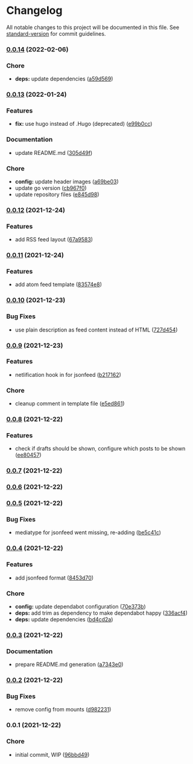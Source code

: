# Changelog

All notable changes to this project will be documented in this file. See [standard-version](https://github.com/conventional-changelog/standard-version) for commit guidelines.

### [0.0.14](https://github.com/dnb-org/dnb-hugo-feeds/compare/v0.0.13...v0.0.14) (2022-02-06)


### Chore

* **deps:** update dependencies ([a59d569](https://github.com/dnb-org/dnb-hugo-feeds/commit/a59d56961b8046c404d4795375d983c8dc63ac59))

### [0.0.13](https://github.com/dnb-org/dnb-hugo-feeds/compare/v0.0.12...v0.0.13) (2022-01-24)


### Features

* **fix:** use hugo instead of .Hugo (deprecated) ([e99b0cc](https://github.com/dnb-org/dnb-hugo-feeds/commit/e99b0cc56fd6df9cdc2588e17cec47685127825a))


### Documentation

* update README.md ([305d49f](https://github.com/dnb-org/dnb-hugo-feeds/commit/305d49f281ac2b7a5ceec0ff06a32aeeb7921823))


### Chore

* **config:** update header images ([a69be03](https://github.com/dnb-org/dnb-hugo-feeds/commit/a69be03475d02275cc20b6f21eef2ae54c257756))
* update go version ([cb967f0](https://github.com/dnb-org/dnb-hugo-feeds/commit/cb967f0556184025d79747ddfebe2d80fd183993))
* update repository files ([e845d98](https://github.com/dnb-org/dnb-hugo-feeds/commit/e845d980f599dccd53ee55c12775120866f9d554))

### [0.0.12](https://github.com/dnb-org/dnb-hugo-feeds/compare/v0.0.11...v0.0.12) (2021-12-24)


### Features

* add RSS feed layout ([67a9583](https://github.com/dnb-org/dnb-hugo-feeds/commit/67a9583b97fd93977399e35513f3bf04cbaa603f))

### [0.0.11](https://github.com/dnb-org/dnb-hugo-feeds/compare/v0.0.10...v0.0.11) (2021-12-24)


### Features

* add atom feed template ([83574e8](https://github.com/dnb-org/dnb-hugo-feeds/commit/83574e8b6a42944fa31ecf0be77a5777056516ae))

### [0.0.10](https://github.com/dnb-org/dnb-hugo-feeds/compare/v0.0.9...v0.0.10) (2021-12-23)


### Bug Fixes

* use plain description as feed content instead of HTML ([727d454](https://github.com/dnb-org/dnb-hugo-feeds/commit/727d454d38694cf2c3fb46712850a4e7de1a6024))

### [0.0.9](https://github.com/dnb-org/dnb-hugo-feeds/compare/v0.0.8...v0.0.9) (2021-12-23)


### Features

* netlification hook in for jsonfeed ([b217162](https://github.com/dnb-org/dnb-hugo-feeds/commit/b217162eaf5fc710c1c58e7387bc298d964d7948))


### Chore

* cleanup comment in template file ([e5ed861](https://github.com/dnb-org/dnb-hugo-feeds/commit/e5ed861ac067d84294e83977186c801adf1b883e))

### [0.0.8](https://github.com/dnb-org/dnb-hugo-feeds/compare/v0.0.7...v0.0.8) (2021-12-22)


### Features

* check if drafts should be shown, configure which posts to be shown ([ee80457](https://github.com/dnb-org/dnb-hugo-feeds/commit/ee80457d5505e65f865bf8a1efc9dc033b9bc061))

### [0.0.7](https://github.com/dnb-org/dnb-hugo-feeds/compare/v0.0.6...v0.0.7) (2021-12-22)

### [0.0.6](https://github.com/dnb-org/dnb-hugo-feeds/compare/v0.0.5...v0.0.6) (2021-12-22)

### [0.0.5](https://github.com/dnb-org/dnb-hugo-feeds/compare/v0.0.4...v0.0.5) (2021-12-22)


### Bug Fixes

* mediatype for jsonfeed went missing, re-adding ([be5c41c](https://github.com/dnb-org/dnb-hugo-feeds/commit/be5c41c7b9dfe5bf55afbb541ed738128f3fde6c))

### [0.0.4](https://github.com/dnb-org/dnb-hugo-feeds/compare/v0.0.3...v0.0.4) (2021-12-22)


### Features

* add jsonfeed format ([8453d70](https://github.com/dnb-org/dnb-hugo-feeds/commit/8453d70d04955eed26cf8e03f9c170d1d6440736))


### Chore

* **config:** update dependabot configuration ([70e373b](https://github.com/dnb-org/dnb-hugo-feeds/commit/70e373b17c8a58dcc72943e4a568f64c3794e5d7))
* **deps:** add trim as dependency to make dependabot happy ([336acf4](https://github.com/dnb-org/dnb-hugo-feeds/commit/336acf4162d7eeaea733d4f55454e9cdbb42ee4f))
* **deps:** update dependencies ([bd4cd2a](https://github.com/dnb-org/dnb-hugo-feeds/commit/bd4cd2ac2cf7027a4e056a8dad58abfed3d2f4b7))

### [0.0.3](https://github.com/dnb-org/dnb-hugo-feeds/compare/v0.0.2...v0.0.3) (2021-12-22)


### Documentation

* prepare README.md generation ([a7343e0](https://github.com/dnb-org/dnb-hugo-feeds/commit/a7343e03f77dcd565bade6aac25c74f6fbb80da1))

### [0.0.2](https://github.com/dnb-org/dnb-hugo-feeds/compare/v0.0.1...v0.0.2) (2021-12-22)


### Bug Fixes

* remove config from mounts ([d982231](https://github.com/dnb-org/dnb-hugo-feeds/commit/d982231ae712cc1cb2e6a7b9e78430c3d0207472))

### 0.0.1 (2021-12-22)


### Chore

* initial commit, WIP ([96bbd49](https://github.com/dnb-org/dnb-hugo-feeds/commit/96bbd494b07837a43274d3a0d9b8f14ff6bfb677))
